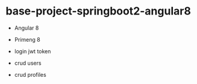 # base-project-springboot2-angular8

* Angular 8 
* Primeng 8
  
* login jwt token
* crud users
* crud profiles
